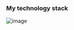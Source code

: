 ### My technology stack

![image](https://github.com/BulavaSemen/BulavaSemen/assets/126388588/32f069af-4118-4206-932c-4b399f5b0316)


